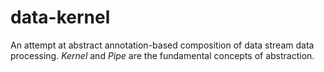 # data-kernel

An attempt at abstract annotation-based composition of data stream data processing.  _Kernel_ and _Pipe_ are the fundamental concepts of abstraction. 
